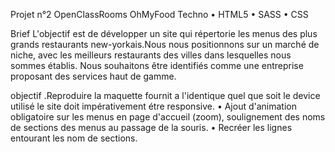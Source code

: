 Projet n°2 OpenClassRooms OhMyFood
Techno
• HTML5 • SASS • CSS

Brief
L'objectif est de développer un site qui répertorie les menus des plus grands restaurants
new-yorkais.Nous nous positionnons sur un marché de niche, avec les meilleurs restaurants des villes
dans lesquelles nous sommes établis. Nous souhaitons être identifiés comme une
entreprise proposant des services haut de gamme.

objectif
.Reproduire la maquette fournit a l'identique quel que soit le device utilisé le site doit impérativement étre responsive.
• Ajout d'animation obligatoire sur les menus en page d'accueil (zoom), soulignement des noms de sections des menus au passage de la souris. • Recréer les lignes entourant les nom de sections.
